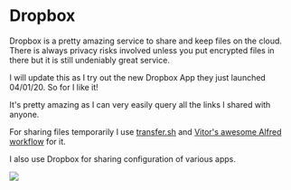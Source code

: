 # Dropbox

Dropbox is a pretty amazing service to share and keep files on the cloud. There is always privacy risks involved unless you put encrypted files in there but it is still undeniably great service.

I will update this as I try out the new Dropbox App they just launched 04/01/20. So for I like it!

It's pretty amazing as I can very easily query all the links I shared with anyone.

For sharing files temporarily I use [transfer.sh](https://transfer.sh) and [Vitor's awesome Alfred workflow](https://www.alfredforum.com/topic/5233-uploadfile-—-upload-files-and-directories-for-easy-sharing/) for it.

I also use Dropbox for sharing configuration of various apps.

![](https://i.imgur.com/F9nsqBn.png)

